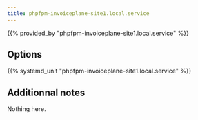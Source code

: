```yaml
---
title: phpfpm-invoiceplane-site1.local.service
---
```


{{% provided_by "phpfpm-invoiceplane-site1.local.service" %}}

## Options

{{% systemd_unit "phpfpm-invoiceplane-site1.local.service" %}}

## Additionnal notes

Nothing here.